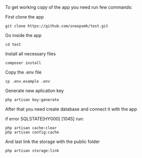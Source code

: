 To get working copy of the app you need run few commands:

First clone the app
```
git clone https://github.com/snoopsmk/test.git
```

Go inside the app
```
cd test
```

Install all necessary files
```
composer install
```

Copy the .env file
```
cp .env.example .env
```

Generate new aplication key
```
php artisan key:generate
```

After that you need create database and connect it with the app

if error SQLSTATE[HY000] [1045] run:
```
php artisan cache:clear
php artisan config:cache
```

And last link the storage with the public folder
```
php artisan storage:link
```
